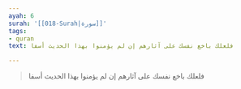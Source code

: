```yaml
---
ayah: 6
surah: '[[018-Surah|سورة]]'
tags:
- quran
text: فلعلك باخع نفسك على آثارهم إن لم يؤمنوا بهذا الحديث أسفا

---
```

> فلعلك باخع نفسك على آثارهم إن لم يؤمنوا بهذا الحديث أسفا
